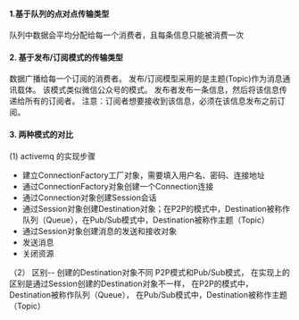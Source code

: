 ####    1.基于队列的点对点传输类型
队列中数据会平均分配给每一个消费者，且每条信息只能被消费一次


####   2. 基于发布/订阅模式的传输类型
数据广播给每一个订阅的消费者。
发布/订阅模型采用的是主题(Topic)作为消息通讯载体。
该模式类似微信公众号的模式。
发布者发布一条信息，然后将该信息传递给所有的订阅者。
注意：订阅者想要接收到该信息，必须在该信息发布之前订阅。


####   3. 两种模式的对比
 (1) activemq 的实现步骤
  * 建立ConnectionFactory工厂对象，需要填入用户名、密码、连接地址
  * 通过ConnectionFactory对象创建一个Connection连接
  * 通过Connection对象创建Session会话
  * 通过Session对象创建Destination对象；在P2P的模式中，Destination被称作队列（Queue），在Pub/Sub模式中，Destination被称作主题（Topic）
  * 通过Session对象创建消息的发送和接收对象
  * 发送消息
  * 关闭资源
  
（2）  区别-- 创建的Destination对象不同
  P2P模式和Pub/Sub模式，
  在实现上的区别是通过Session创建的Destination对象不一样，
  在P2P的模式中，Destination被称作队列（Queue），
  在Pub/Sub模式中，Destination被称作主题（Topic）